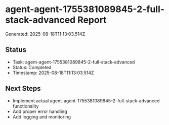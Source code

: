 # agent-agent-1755381089845-2-full-stack-advanced Report

Generated: 2025-08-18T11:13:03.514Z

## Status
- Task: agent-agent-1755381089845-2-full-stack-advanced
- Status: Completed
- Timestamp: 2025-08-18T11:13:03.514Z

## Next Steps
- Implement actual agent-agent-1755381089845-2-full-stack-advanced functionality
- Add proper error handling
- Add logging and monitoring
